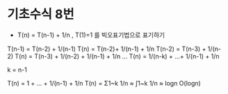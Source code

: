 # 기초수식 8번
- T(n) = T(n-1) + 1/n , T(1)=1 를 빅오표기법으로 표기하기

T(n-1) = T(n-2) + 1/(n-1)
T(n) = T(n-2)+ 1/(n-1) + 1/n
T(n-2) = T(n-3) + 1/(n-2)
T(n) = T(n-3) + 1/(n-2) + 1/(n-1) + 1/n
...
T(n) = 1/(n-k) + ...+ 1/(n-1) + 1/n

k = n-1

T(n) = 1 + ... + 1/(n-1) + 1/n
T(n) = Σ1~k 1/n ≈ ∫1~k 1/n ≈ logn
O(logn)